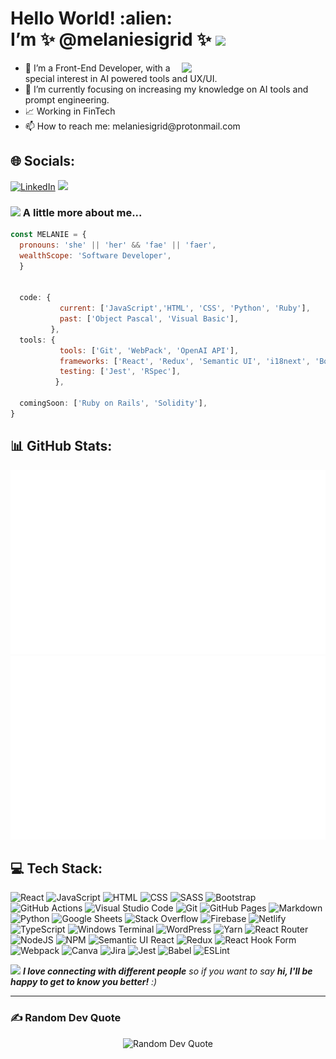 <h1> Hello World! :alien: <br> I’m ✨  @melaniesigrid  ✨ <img src="https://media.giphy.com/media/mGcNjsfWAjY5AEZNw6/giphy.gif" width="50"></h1>
<img align='right' src="https://media.giphy.com/media/UBdm1xinbK65niyZ5i/giphy.gif" width="230">
<ul>
  <li>👀 I’m a Front-End Developer, with a special interest in AI powered tools and UX/UI.</li>
  <li>🌱 I’m currently focusing on increasing my knowledge on AI tools and prompt engineering.</li>
  <li>📈 Working in FinTech</li>
  <li>📫 How to reach me: melaniesigrid@protonmail.com</li>
</ul>

## 🌐 Socials:
 [![LinkedIn](https://img.shields.io/badge/LinkedIn-%230077B5.svg?logo=linkedin&logoColor=white)](https://linkedin.com/in/melaniesigrid)  <a href="https://github.com/melaniesigrid"><img src="https://img.shields.io/github/followers/melaniesigrid?label=follow&style=social"></a>


### <img src="https://media.giphy.com/media/VgCDAzcKvsR6OM0uWg/giphy.gif" width="50"> A little more about me... 

```javascript
const MELANIE = {
  pronouns: 'she' || 'her' && 'fae' || 'faer',
  wealthScope: 'Software Developer',
  }
  

  code: {
           current: ['JavaScript','HTML', 'CSS', 'Python', 'Ruby'],
           past: ['Object Pascal', 'Visual Basic'],
         },
  tools: {
           tools: ['Git', 'WebPack', 'OpenAI API'],
           frameworks: ['React', 'Redux', 'Semantic UI', 'i18next', 'Bootstrap', 'SASS'],
           testing: ['Jest', 'RSpec'],
          },
          
  comingSoon: ['Ruby on Rails', 'Solidity'],
}
```

## 📊 GitHub Stats:

![](https://github.com/melaniesigrid/github_stats/blob/master/generated/languages.svg)
![](https://github.com/melaniesigrid/github_stats/blob/master/generated/overview.svg)


## 💻 Tech Stack:

<p>
  
![React](https://img.shields.io/badge/React-20232a.svg?logo=react&logoColor=%2361DAFB)
![JavaScript](https://img.shields.io/badge/JavaScript-F7DF1E.svg?logo=javascript&logoColor=black)
![HTML](https://img.shields.io/badge/HTML-E34F26.svg?logo=html5&logoColor=white)
![CSS](https://img.shields.io/badge/CSS-1572B6.svg?logo=css3&logoColor=white)
![SASS](https://img.shields.io/badge/Sass-hotpink.svg?logo=SASS&logoColor=white)
![Bootstrap](https://img.shields.io/badge/Bootstrap-7952B3.svg?logo=bootstrap&logoColor=white)
![GitHub Actions](https://img.shields.io/badge/GitHub%20Actions-2671E5.svg?logo=github%20actions&logoColor=white)
![Visual Studio Code](https://img.shields.io/badge/Visual%20Studio%20Code-0078d7.svg?logo=visual-studio-code&logoColor=white)
![Git](https://img.shields.io/badge/Git-F05033.svg?logo=git&logoColor=white)
![GitHub Pages](https://img.shields.io/badge/GitHub%20Pages-327FC7.svg?logo=github&logoColor=white)
![Markdown](https://img.shields.io/badge/Markdown-000000.svg?logo=markdown&logoColor=white)
![Python](https://img.shields.io/badge/Python-14354C.svg?logo=python&logoColor=white)
![Google Sheets](https://img.shields.io/badge/Google%20Sheets-34A853.svg?logo=google%20sheets&logoColor=white)
![Stack Overflow](https://img.shields.io/badge/-Stack%20Overflow-FE7A16?logo=stack-overflow&logoColor=white)
![Firebase](https://img.shields.io/badge/firebase-%23039BE5.svg?style=flat&logo=firebase)
![Netlify](https://img.shields.io/badge/netlify-%23000000.svg?style=flat&logo=netlify&logoColor=#00C7B7)
![TypeScript](https://img.shields.io/badge/typescript-%23007ACC.svg?style=flat&logo=typescript&logoColor=white)
![Windows Terminal](https://img.shields.io/badge/Windows%20Terminal-%234D4D4D.svg?style=flat&logo=windows-terminal&logoColor=white)
![WordPress](https://img.shields.io/badge/WordPress-%23117AC9.svg?style=flat&logo=WordPress&logoColor=white)
![Yarn](https://img.shields.io/badge/yarn-%232C8EBB.svg?style=flat&logo=yarn&logoColor=white)
![React Router](https://img.shields.io/badge/React_Router-CA4245?style=flat&logo=react-router&logoColor=white)
![NodeJS](https://img.shields.io/badge/node.js-6DA55F?style=flat&logo=node.js&logoColor=white)
![NPM](https://img.shields.io/badge/NPM-%23CB3837.svg?style=flat&logo=npm&logoColor=white)
![Semantic UI React](https://img.shields.io/badge/Semantic%20UI%20React-%2335BDB2.svg?style=flat&logo=SemanticUIReact&logoColor=white)
![Redux](https://img.shields.io/badge/redux-%23593d88.svg?style=flat&logo=redux&logoColor=white)
![React Hook Form](https://img.shields.io/badge/React%20Hook%20Form-%23EC5990.svg?style=flat&logo=reacthookform&logoColor=white)
![Webpack](https://img.shields.io/badge/webpack-%238DD6F9.svg?style=flat&logo=webpack&logoColor=black)
![Canva](https://img.shields.io/badge/Canva-%2300C4CC.svg?style=flat&logo=Canva&logoColor=white)
![Jira](https://img.shields.io/badge/jira-%230A0FFF.svg?style=flat&logo=jira&logoColor=white)
![Jest](https://img.shields.io/badge/-jest-%23C21325?style=flat&logo=jest&logoColor=white)
![Babel](https://img.shields.io/badge/Babel-F9DC3e?style=flat&logo=babel&logoColor=black)
![ESLint](https://img.shields.io/badge/ESLint-4B3263?style=flat&logo=eslint&logoColor=white)
</p>

<img src="https://media.giphy.com/media/qUIQfddFeDBIPRw2cW/giphy.gif" width="150"> <em><b>I love connecting with different people</b> so if you want to say <b>hi, I'll be happy to get to know you better!</b> :)</em>


---

### ✍️ Random Dev Quote 
<center>
    <img src="https://quotes-github-readme.vercel.app/api?type=horizontal&theme=radical" alt="Random Dev Quote" />
</center>


